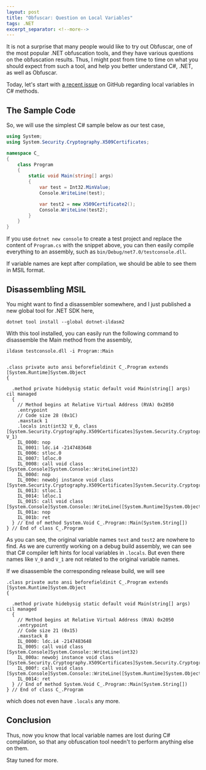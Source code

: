 ```yaml
---
layout: post
title: "Obfuscar: Question on Local Variables"
tags: .NET
excerpt_separator: <!--more-->
---
```

It is not a surprise that many people would like to try out Obfuscar, one of the most popular .NET obfuscation tools, and they have various questions on the obfuscation results. Thus, I might post from time to time on what you should expect from such a tool, and help you better understand C#, .NET, as well as Obfuscar.

Today, let's start with [a recent issue](https://github.com/obfuscar/obfuscar/issues/404) on GitHub regarding local variables in C# methods.
<!--more-->

## The Sample Code
So, we will use the simplest C# sample below as our test case,

``` csharp
using System;
using System.Security.Cryptography.X509Certificates;

namespace C_
{
    class Program
    {
        static void Main(string[] args) 
        {
            var test = Int32.MinValue;
            Console.WriteLine(test);

            var test2 = new X509Certificate2();
            Console.WriteLine(test2);
        }
    }
}
```

If you use `dotnet new console` to create a test project and replace the content of `Program.cs` with the snippet above, you can then easily compile everything to an assembly, such as `bin/Debug/net7.0/testconsole.dll`.

If variable names are kept after compilation, we should be able to see them in MSIL format.

## Disassembling MSIL
You might want to find a disassembler somewhere, and I just published a new global tool for .NET SDK here,
``` text
dotnet tool install --global dotnet-ildasm2
```

With this tool installed, you can easily run the following command to disassemble the Main method from the assembly,

``` text
ildasm testconsole.dll -i Program::Main


.class private auto ansi beforefieldinit C_.Program extends [System.Runtime]System.Object
{

  .method private hidebysig static default void Main(string[] args) cil managed
  {
    // Method begins at Relative Virtual Address (RVA) 0x2050
    .entrypoint
    // Code size 28 (0x1C)
    .maxstack 1
    .locals init(int32 V_0, class [System.Security.Cryptography.X509Certificates]System.Security.Cryptography.X509Certificates.X509Certificate2 V_1)
    IL_0000: nop
    IL_0001: ldc.i4 -2147483648
    IL_0006: stloc.0
    IL_0007: ldloc.0
    IL_0008: call void class [System.Console]System.Console::WriteLine(int32)
    IL_000d: nop
    IL_000e: newobj instance void class [System.Security.Cryptography.X509Certificates]System.Security.Cryptography.X509Certificates.X509Certificate2::.ctor()
    IL_0013: stloc.1
    IL_0014: ldloc.1
    IL_0015: call void class [System.Console]System.Console::WriteLine([System.Runtime]System.Object)
    IL_001a: nop
    IL_001b: ret
  } // End of method System.Void C_.Program::Main(System.String[])
} // End of class C_.Program
```
As you can see, the original variable names `test` and `test2` are nowhere to find. As we are currently working on a debug build assembly, we can see that C# compiler left hints for local variables in `.locals`. But even there names like `V_0` and `V_1` are not related to the original variable names.

If we disassemble the corresponding release build, we will see

``` text
.class private auto ansi beforefieldinit C_.Program extends [System.Runtime]System.Object
{

  .method private hidebysig static default void Main(string[] args) cil managed
  {
    // Method begins at Relative Virtual Address (RVA) 0x2050
    .entrypoint
    // Code size 21 (0x15)
    .maxstack 8
    IL_0000: ldc.i4 -2147483648
    IL_0005: call void class [System.Console]System.Console::WriteLine(int32)
    IL_000a: newobj instance void class [System.Security.Cryptography.X509Certificates]System.Security.Cryptography.X509Certificates.X509Certificate2::.ctor()
    IL_000f: call void class [System.Console]System.Console::WriteLine([System.Runtime]System.Object)
    IL_0014: ret
  } // End of method System.Void C_.Program::Main(System.String[])
} // End of class C_.Program
```

which does not even have `.locals` any more.

## Conclusion
Thus, now you know that local variable names are lost during C# compilation, so that any obfuscation tool needn't to perform anything else on them.

Stay tuned for more.

